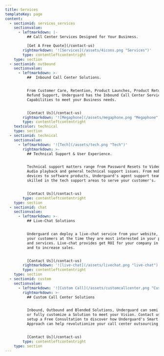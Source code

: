 ```yaml
---
title: Services
templateKey: page
content:
  - sectionid: services_services
    sectionvalue:
      - leftmarkdown: |-
          ## Call Center Services Designed for Your Business.

          [Get A Free Quote](/contact-us)
        rightmarkdown: '![Services](/assets/4icons.png "Services")'
        type: contentleftcontentright
    type: section
  - sectionid: outbound
    sectionvalue:
      - leftmarkdown: >-
          ##  Inbound Call Center Solutions.


          From Customer Care, Retention, Product Launches, Product Return and
          Refund Support, Underguard has the Inbound Call Center Service
          Capabilities to meet your Business needs.


          [Contact Us](/contact-us)
        rightmarkdown: '![Megaphone](/assets/megaphone.png "Megaphone")'
        type: contentleftcontentright
    textcolor: technical
    type: section
  - sectionid: technical
    sectionvalue:
      - leftmarkdown: '![Tech](/assets/tech.png "Tech")'
        rightmarkdown: >-
          ## Technical Support & User Experience.


          Technical support matters range from Password Resets to Video and
          Audio playback and general technical support issues. From mobile phone
          devices to software products, Underguard's agent support team is
          skilled in the tech support areas to serve your customer's.


          [Contact Us](/contact-us)
        type: contentleftcontentright
    type: section
  - sectionid: chat
    sectionvalue:
      - leftmarkdown: >-
          ## Live-Chat Solutions


          Underguard can deploy a live-chat service from your website, engaging
          your customers at the time they are most interested in your products
          and services. Live-chat provides get ROI for your company in support
          and to increase sales.


          [Contact Us](/contact-us)
        rightmarkdown: '![live-chat](/assets/livechat.png "live-chat")'
        type: contentleftcontentright
    type: section
  - sectionid: custom
    sectionvalue:
      - leftmarkdown: '![Custom Call](/assets/customcallcenter.png "Custom Call")'
        rightmarkdown: >-
          ## Custom Call Center Solutions


          Inbound, Outbound and Blended Solutions, Underguard can semi customize
          or fully customize a Solution to meet your Vision. Contact us today to
          setup a Free Consultation to discover how Underguard's Smart Sourcing
          Approach can help revolutionize your call center outsourcing.


          [Contact Us](/contact-us)
        type: contentleftcontentright
    type: section
---
```


